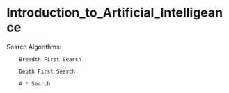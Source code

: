 # Introduction_to_Artificial_Intelligeance

Search Algorithms:
        
        Breadth First Search
        
        Depth First Search
        
        A * Search
